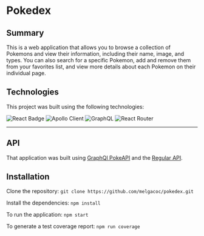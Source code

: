 # Pokedex

## Summary
This is a web application that allows you to browse a collection of Pokemons and view their information, including their name, image, and types. You can also search for a specific Pokemon, add and remove them from your favorites list, and view more details about each Pokemon on their individual page.

## Technologies
This project was built using the following technologies:

![React Badge](https://img.shields.io/badge/React-20232A?style=for-the-badge&logo=react&logoColor=61DAFB)
![Apollo Client](https://img.shields.io/badge/Apollo%20GraphQL-311C87?&style=for-the-badge&logo=Apollo%20GraphQL&logoColor=white)
![GraphQL](https://img.shields.io/badge/GraphQl-E10098?style=for-the-badge&logo=graphql&logoColor=white)
![React Router](https://img.shields.io/badge/React_Router-CA4245?style=for-the-badge&logo=react-router&logoColor=white)

---
## API
That application was built using [GraphQl PokeAPI](https://graphql-pokeapi.graphcdn.app/) and the [Regular API](https://pokeapi.co/api/v2/pokemon/).

## Installation
Clone the repository: `git clone https://github.com/melgacoc/pokedex.git`

Install the dependencies: `npm install`

To run the application: `npm start`

To generate a test coverage report: `npm run coverage`
